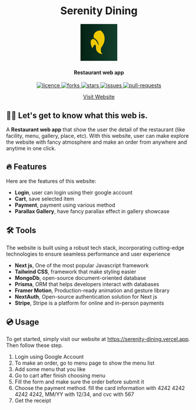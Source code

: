 <h1 align="center"><b>Serenity Dining</b></h1>

<p align="center">
    <a href="https://serenity-dining.vercel.app/" target="_blank"><img src="public/Icon.png" alt="Messendger" width="100" /></a>
</p>

<h4 align="center">Restaurant web app</h4>

<p align="center">
<p align="center">
    <a href="https://github.com/adlihidayat/serenity-dining/blob/main/LICENSE" target="_blank">
        <img src="https://img.shields.io/github/license/adlihidayat/serenity-dining?style=flat-square" alt="licence" />
    </a>
    <a href="https://github.com/adlihidayat/serenity-dining/fork" target="_blank">
        <img src="https://img.shields.io/github/forks/adlihidayat/serenity-dining?style=flat-square" alt="forks"/>
    </a>
    <a href="https://github.com/adlihidayat/serenity-dining/stargazers" target="_blank">
        <img src="https://img.shields.io/github/stars/adlihidayat/serenity-dining?style=flat-square" alt="stars"/>
    </a>
    <a href="https://github.com/adlihidayat/serenity-dining/issues" target="_blank">
        <img src="https://img.shields.io/github/issues/adlihidayat/serenity-dining?style=flat-square" alt="issues"/>
    </a>
    <a href="https://github.com/adlihidayat/serenity-dining/pulls" target="_blank">
        <img src="https://img.shields.io/github/issues-pr/adlihidayat/serenity-dining?style=flat-square" alt="pull-requests"/>
    </a>
</p>

<p align="center">
    <a href="https://serenity-dining.vercel.app/">Visit Website</a>
</p>

## 👋🏻 Let's get to know what this web is.

A <b>Restaurant web app</b> that show the user the detail of the restaurant (like facility, menu, gallery, place, etc). With this website, user can make explore the website with fancy atmosphere and make an order from anywhere and anytime in one click.

## 🔥 Features

Here are the features of this website:

- <b>Login</b>, user can login using their google account
- <b>Cart</b>, save selected item
- <b>Payment</b>, payment using various method
- <b>Parallax Gallery</b>, have fancy parallax effect in gallery showcase

## 🛠️ Tools

The website is built using a robust tech stack, incorporating cutting-edge technologies to ensure seamless performance and user experience

- <b>Next js</b>, One of the most popular Javascript framework
- <b>Tailwind CSS</b>, framework that make styling easier
- <b>MongoDb</b>, open-source document-oriented database
- <b>Prisma</b>, ORM that helps developers interact with databases
- <b>Framer Motion</b>, Production-ready animation and gesture library
- <b>NextAuth</b>, Open-source authentication solution for Next js
- <b>Stripe</b>, Stripe is a platform for online and in-person payments

## 💿 Usage

To get started, simply visit our website at <https://serenity-dining.vercel.app>. Then follow these step.

1. Login using Google Account
2. To make an order, go to menu page to show the menu list
3. Add some menu that you like
4. Go to cart after finish choosing menu
5. Fill the form and make sure the order before submit it
6. Choose the payment method. fill the card information with 4242 4242 4242 4242, MM/YY with 12/34, and cvc with 567
7. Get the receipt
